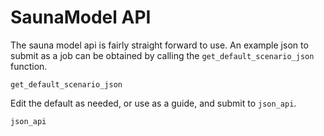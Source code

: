# SaunaModel API

The sauna model api is fairly straight forward to use. An example json to submit as a job can be obtained by calling the ```get_default_scenario_json``` function.
```@docs
get_default_scenario_json
```
Edit the default as needed, or use as a guide, and submit to ```json_api```.
```@docs
json_api
```
